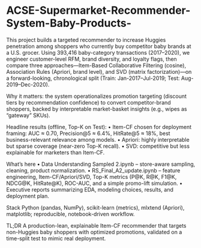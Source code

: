 # ACSE-Supermarket-Recommender-System-Baby-Products-
This project builds a targeted recommender to increase Huggies penetration among shoppers who currently buy competitor baby brands at a U.S. grocer.
Using 393,416 baby-category transactions (2017–2020), we engineer customer-level RFM, brand diversity, and loyalty flags, then compare three approaches—Item-Based Collaborative Filtering (cosine), Association Rules (Apriori, brand level), and SVD (matrix factorization)—on a forward-looking, chronological split (Train: Jan-2017–Jul-2019; Test: Aug-2019–Dec-2020).

Why it matters: the system operationalizes promotion targeting (discount tiers by recommendation confidence) to convert competitor-brand shoppers, backed by interpretable market-basket insights (e.g., wipes as “gateway” SKUs).

Headline results (offline, Top-K on Test):
	•	Item-CF chosen for deployment framing: AUC ≈ 0.70, Precision@5 ≈ 6.4%, HitRate@5 ≈ 18%, best business-relevant relevance among models.
	•	Apriori: highly interpretable but sparse coverage (near-zero Top-K recall).
	•	SVD: competitive but less explainable for marketers than Item-CF.

What’s here
	•	Data Understanding Sampled 2.ipynb – store-aware sampling, cleaning, product normalization.
	•	RS_Final_A2_update.ipynb – feature engineering, Item-CF/Apriori/SVD, Top-K metrics (P@K, R@K, F1@K, NDCG@K, HitRate@K), ROC-AUC, and a simple promo-lift simulation.
	•	Executive reports summarizing EDA, modeling choices, results, and deployment plan.

Stack
Python (pandas, NumPy), scikit-learn (metrics), mlxtend (Apriori), matplotlib; reproducible, notebook-driven workflow.

TL;DR
A production-lean, explainable Item-CF recommender that targets non-Huggies baby shoppers with optimized promotions, validated on a time-split test to mimic real deployment.
